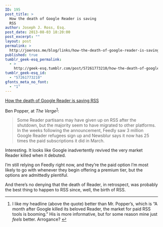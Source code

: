 ```yaml
---
ID: 195
post_title: >
  How the death of Google Reader is saving
  RSS
author: Joseph J. Ross, Esq.
post_date: 2013-08-03 18:20:00
post_excerpt: ""
layout: post
permalink: >
  http://joeross.me/blog/links/how-the-death-of-google-reader-is-saving-rss/
published: true
tumblr_geek-esq_permalink:
  - >
    http://geek-esq.tumblr.com/post/57261773210/how-the-death-of-google-reader-is-saving-rss
tumblr_geek-esq_id:
  - "57261773210"
gfonts_meta_no_font:
  - "1"
---
```

<a href='http://www.theverge.com/2013/8/2/4582276/google-reader-rss-replacements-feedly-digg-newsblur'>How the death of Google Reader is saving RSS</a><div class="link_description"><p>Ben Popper, at <em>The Verge</em><sup id="fnref:p57261773210-1"><a href="p57261773210-1" rel="footnote" target="_blank">1</a></sup>:</p>

<blockquote>
  <p>Some Reader partisans may have given up on RSS after the shutdown, but the majority seem to have migrated to other platforms. In the weeks following the announcement, Feedly saw 3 million Google Reader refugees sign up and Newsblur says it now has 25 times the paid subscriptions it did in March.</p>
</blockquote>

<p>Interesting. It looks like Google inadvertently revived the very market Reader killed when it debuted.</p>

<p>I&#8217;m still relying on Feedly right now, and they&#8217;re the paid option I&#8217;m most likely to go with whenever they begin offering a premium tier, but the options are admittedly plentiful.</p>

<p>And there&#8217;s no denying that the death of Reader, in retrospect, was probably the best thing to happen to RSS since, well, the birth of RSS.</p>

<div class="footnotes">
<hr><ol><li id="fn:p57261773210-1">
<p>I like my headline (above the quote) better than Mr. Popper&#8217;s, which is &#8220;A month after Google killed its beloved Reader, the market for paid RSS tools is booming.&#8221; His is more informative, but for some reason mine just <em>feels</em> better. Arrogance? <a href="p57261773210-1" rev="footnote" target="_blank">↩</a></p>
</li>

</ol></div></div>